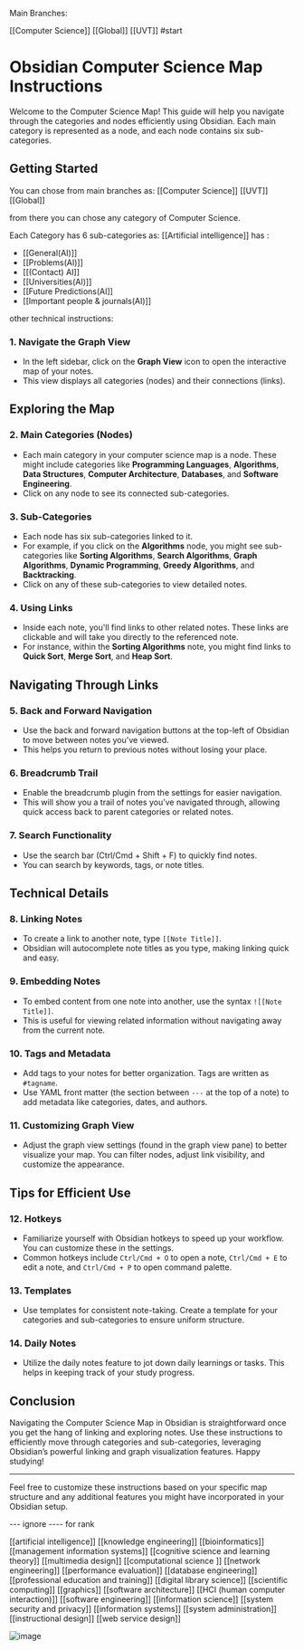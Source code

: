 Main Branches:

[[Computer Science]]
[[Global]]
[[UVT]]
#start

# **Obsidian Computer Science Map Instructions**

Welcome to the Computer Science Map! This guide will help you navigate through the categories and nodes efficiently using Obsidian. Each main category is represented as a node, and each node contains six sub-categories.

## **Getting Started**

You can chose from main branches as:
[[Computer Science]]
[[UVT]]
[[Global]]

from there you can chose any category of Computer Science.

Each Category has 6 sub-categories as:
[[Artificial intelligence]]  has :
- [[General(AI)]]
- [[Problems(AI)]]
- [[(Contact) AI]]
- [[Universities(AI)]]
- [[Future Predictions(AI]]
- [[Important people & journals(AI)]]


other technical instructions:
### **1. Navigate the Graph View**

- In the left sidebar, click on the **Graph View** icon to open the interactive map of your notes.
- This view displays all categories (nodes) and their connections (links).

## **Exploring the Map**

### **2. Main Categories (Nodes)**

- Each main category in your computer science map is a node. These might include categories like **Programming Languages**, **Algorithms**, **Data Structures**, **Computer Architecture**, **Databases**, and **Software Engineering**.
- Click on any node to see its connected sub-categories.

### **3. Sub-Categories**

- Each node has six sub-categories linked to it.
- For example, if you click on the **Algorithms** node, you might see sub-categories like **Sorting Algorithms**, **Search Algorithms**, **Graph Algorithms**, **Dynamic Programming**, **Greedy Algorithms**, and **Backtracking**.
- Click on any of these sub-categories to view detailed notes.

### **4. Using Links**

- Inside each note, you'll find links to other related notes. These links are clickable and will take you directly to the referenced note.
- For instance, within the **Sorting Algorithms** note, you might find links to **Quick Sort**, **Merge Sort**, and **Heap Sort**.

## **Navigating Through Links**

### **5. Back and Forward Navigation**

- Use the back and forward navigation buttons at the top-left of Obsidian to move between notes you've viewed.
- This helps you return to previous notes without losing your place.

### **6. Breadcrumb Trail**

- Enable the breadcrumb plugin from the settings for easier navigation.
- This will show you a trail of notes you’ve navigated through, allowing quick access back to parent categories or related notes.

### **7. Search Functionality**

- Use the search bar (Ctrl/Cmd + Shift + F) to quickly find notes.
- You can search by keywords, tags, or note titles.

## **Technical Details**

### **8. Linking Notes**

- To create a link to another note, type `[[Note Title]]`.
- Obsidian will autocomplete note titles as you type, making linking quick and easy.

### **9. Embedding Notes**

- To embed content from one note into another, use the syntax `![[Note Title]]`.
- This is useful for viewing related information without navigating away from the current note.

### **10. Tags and Metadata**

- Add tags to your notes for better organization. Tags are written as `#tagname`.
- Use YAML front matter (the section between `---` at the top of a note) to add metadata like categories, dates, and authors.

### **11. Customizing Graph View**

- Adjust the graph view settings (found in the graph view pane) to better visualize your map. You can filter nodes, adjust link visibility, and customize the appearance.

## **Tips for Efficient Use**

### **12. Hotkeys**

- Familiarize yourself with Obsidian hotkeys to speed up your workflow. You can customize these in the settings.
- Common hotkeys include `Ctrl/Cmd + O` to open a note, `Ctrl/Cmd + E` to edit a note, and `Ctrl/Cmd + P` to open command palette.

### **13. Templates**

- Use templates for consistent note-taking. Create a template for your categories and sub-categories to ensure uniform structure.

### **14. Daily Notes**

- Utilize the daily notes feature to jot down daily learnings or tasks. This helps in keeping track of your study progress.

## **Conclusion**

Navigating the Computer Science Map in Obsidian is straightforward once you get the hang of linking and exploring notes. Use these instructions to efficiently move through categories and sub-categories, leveraging Obsidian’s powerful linking and graph visualization features. Happy studying!

---

Feel free to customize these instructions based on your specific map structure and any additional features you might have incorporated in your Obsidian setup.








--- ignore
---- for rank


[[artificial intelligence]]
[[knowledge engineering]]
[[bioinformatics]]
[[management information systems]]
[[cognitive science and learning theory]]
[[multimedia design]]
[[computational science ]]
[[network engineering]]
[[performance evaluation]]
[[database engineering]]
[[professional education and training]]
[[digital library science]]
[[scientific computing]]
[[graphics]]
[[software architecture]]
[[HCI (human computer interaction)]]
[[software engineering]]
[[information science]]
[[system security and privacy]]
[[information systems]]
[[system administration]]
[[instructional design]]
[[web service design]]

![image](https://github.com/ml3m/Map_Of_Computer_Science/assets/159339398/487bef6c-5c6f-4c84-a46a-7d852ae7fada)

